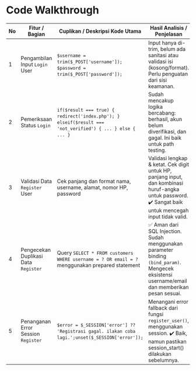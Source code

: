 # Code Walkthrough
| No | Fitur / Bagian                | Cuplikan / Deskripsi Kode Utama                                                                          | Hasil Analisis / Penjelasan                                                                                         | Screenshot |
|----|-------------------------------|----------------------------------------------------------------------------------------------------------|----------------------------------------------------------------------------------------------------------------------|------------|
| 1  | Pengambilan Input `Login` User| `$username = trim($_POST['username']);` ` $password = trim($_POST['password']);`                         | Input hanya di-trim, belum ada sanitasi atau validasi isi (kosong/format). Perlu penguatan dari sisi keamanan.       | ![](login.png)      |
| 2  | Pemeriksaan Status `Login`    | `if($result === true) { redirect('index.php'); } elseif($result === 'not_verified') { ... } else { ... }`| Sudah mencakup logika bercabang: berhasil, akun belum diverifikasi, dan gagal. Ini baik untuk path testing.          | ![](login.png)      |
| 3  | Validasi Data `Register` User | Cek panjang dan format nama, username, alamat, nomor HP, password                                        | Validasi lengkap & ketat. Cek digit untuk HP, panjang input, dan kombinasi huruf-angka untuk password. ✔️ Sangat baik untuk mencegah input tidak valid. | ![](regis.png)      |
| 4  | Pengecekan Duplikasi Data `Register`| Query `SELECT * FROM customers WHERE username = ? OR email = ?` menggunakan prepared statement     | ✅ Aman dari SQL Injection. Sudah menggunakan parameter binding `(bind_param)`. Mengecek eksistensi username/email dan memberikan pesan sesuai.         | ![](duplikasi_regis.png)      |
| 5  | Penanganan Error Session `Register` | `$error = $_SESSION['error'] ?? 'Registrasi gagal. ilakan coba lagi.';unset($_SESSION['error']);`  | Menangani error fallback dari fungsi `register_user()`, menggunakan session. ✔️ Baik, namun pastikan session_start() dilakukan sebelumnya.              | ![](eror_regis.png)      |
